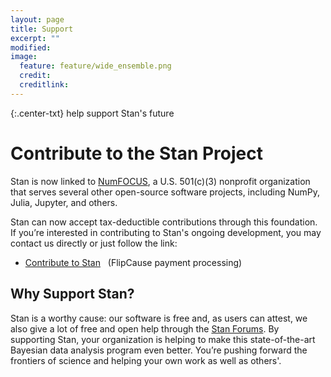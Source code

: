 ```yaml
---
layout: page
title: Support
excerpt: ""
modified:
image:
  feature: feature/wide_ensemble.png
  credit:
  creditlink:
---
```


{:.center-txt}
help support Stan's future

# Contribute to the Stan Project

Stan is now linked to [NumFOCUS](http://numfocus.org/), a
U.S. 501(c)(3) nonprofit organization that serves several other
open-source software projects, including NumPy, Julia, Jupyter, and
others.

Stan can now accept tax-deductible contributions through this
foundation. If you’re interested in contributing to Stan's ongoing
development, you may contact us directly or just follow the link:&nbsp;

* <p>
  <a href="https://www.flipcause.com/widget/give_now/NTU3Ng==">Contribute
  to Stan</a> &nbsp;
  <span class="note">(FlipCause payment processing)</span>
  </p>

## Why Support Stan?

Stan is a worthy cause: our software is free and, as users can attest,
we also give a lot of free and open help through the
[Stan Forums](http://discourse.mc-stan.org). By supporting Stan, your
organization is helping to make this state-of-the-art Bayesian data
analysis program even better. You’re pushing forward the frontiers of
science and helping your own work as well as others'.
